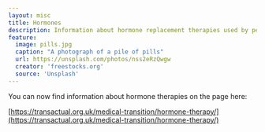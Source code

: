 ```yaml
---
layout: misc
title: Hormones
description: Information about hormone replacement therapies used by people changing things linked to gender
feature:
  image: pills.jpg
  caption: "A photograph of a pile of pills"
  url: https://unsplash.com/photos/nss2eRzQwgw
  creator: 'freestocks.org'
  source: 'Unsplash'
---
```


You can now find information about hormone therapies on the page here:

[https://transactual.org.uk/medical-transition/hormone-therapy/](https://transactual.org.uk/medical-transition/hormone-therapy/)